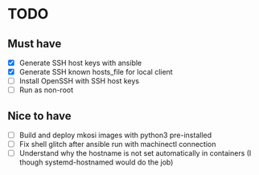 # TODO

## Must have

- [x] Generate SSH host keys with ansible
- [x] Generate SSH known hosts\_file for local client
- [ ] Install OpenSSH with SSH host keys
- [ ] Run as non-root

## Nice to have

- [ ] Build and deploy mkosi images with python3 pre-installed
- [ ] Fix shell glitch after ansible run with machinectl connection
- [ ] Understand why the hostname is not set automatically in containers (I though systemd-hostnamed would do the job)

